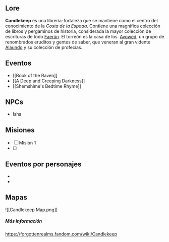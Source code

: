 ## Lore

**Candlekeep** es una librería-fortaleza que se mantiene como el centro del conocimiento de la *Costa de la Espada*. Contiene una magnifica colección de libros y pergaminos de historia, considerada la mayor colección de escrituras de todo [Faerûn](https://forgottenrealms.fandom.com/wiki/Faer%C3%BBn "Faerûn"). El torreón es la casa de los  [Avowed](https://forgottenrealms.fandom.com/wiki/Avowed "Avowed"), un grupo de renombrados eruditos y gentes de saber, que veneran al gran vidente [Alaundo](https://forgottenrealms.fandom.com/wiki/Alaundo "Alaundo") y su colección de profecías.

## Eventos

* [[Book of the Raven]]
* [[A Deep and Creeping Darkness]]
* [[Shemshime's Bedtime Rhyme]]

## NPCs

* Isha

## Misiones

- [ ] Misión 1
- [ ] 

## Eventos por personajes

* 
* 

## Mapas

![[Candlekeep Map.png]]

##### Más información

https://forgottenrealms.fandom.com/wiki/Candlekeep